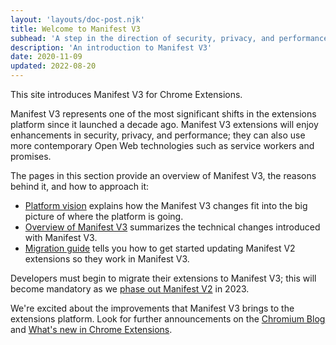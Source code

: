 ```yaml
---
layout: 'layouts/doc-post.njk'
title: Welcome to Manifest V3
subhead: 'A step in the direction of security, privacy, and performance.'
description: 'An introduction to Manifest V3'
date: 2020-11-09
updated: 2022-08-20
---
```


This site introduces Manifest V3 for Chrome Extensions.

Manifest V3 represents one of the most significant shifts in the extensions platform since it
launched a decade ago. Manifest V3 extensions will enjoy enhancements in security, privacy, and
performance; they can also use more contemporary Open Web technologies such as service workers and
promises. 

The pages in this section provide an overview of Manifest V3, the reasons behind it, and how to
approach it:

- [Platform vision][mv3-platform] explains how the Manifest V3 changes fit into the big picture of where the platform is going.
- [Overview of Manifest V3][mv3-overview] summarizes the technical changes introduced with Manifest V3.
- [Migration guide][mv3-migration] tells you how to get started updating Manifest V2 extensions so they work in Manifest V3.

Developers must begin to migrate their extensions to Manifest V3; this will become mandatory as we [phase out Manifest V2][mv2-sunset] in 2023.

We're excited about the improvements that Manifest V3 brings to the extensions
platform. Look for further announcements on the [Chromium
Blog][chromium-blog] and [What's new in Chrome Extensions][doc-new].

[chromium-blog]: https://blog.chromium.org/
[doc-new]: /docs/extensions/whatsnew/
[mv2-sunset]: /docs/extensions/mv3/mv2-sunset/
[mv3-migration]: /docs/extensions/mv3/intro/mv3-migration/
[mv3-overview]: /docs/extensions/mv3/intro/mv3-overview/
[mv3-platform]: /docs/extensions/mv3/intro/platform-vision/
